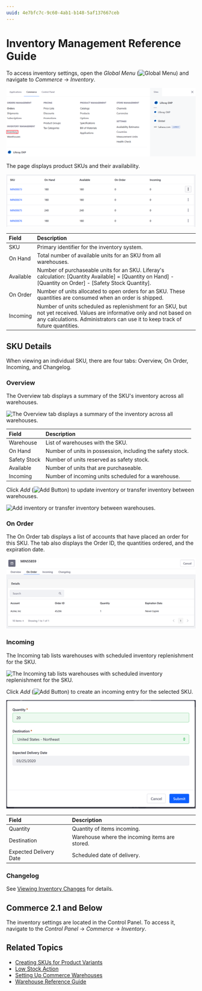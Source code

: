 ```yaml
---
uuid: 4e7bfc7c-9c60-4ab1-b148-5af137667ceb
---
```

# Inventory Management Reference Guide

To access inventory settings, open the *Global Menu* (![Global Menu](../images/icon-applications-menu.png)) and navigate to *Commerce* &rarr; *Inventory*.

![Navigate to the inventory settings from the Global Menu.](./inventory-management-reference-guide/images/01.png)

The page displays product SKUs and their availability.

![This page tracks all catalog SKUs and displays their availability.](./inventory-management-reference-guide/images/02.png)

| Field     | Description                                                                                                                                                                                               |
| :-------- | :-------------------------------------------------------------------------------------------------------------------------------------------------------------------------------------------------------- |
| SKU       | Primary identifier for the inventory system.                                                                                                                                                              |
| On Hand   | Total number of available units for an SKU from all warehouses.                                                                                                                                           |
| Available | Number of purchaseable units for an SKU. Liferay's calculation: [Quantity Available] = [Quantity on Hand] - [Quantity on Order] - [Safety Stock Quantity].                               |
| On Order  | Number of units allocated to open orders for an SKU. These quantities are consumed when an order is shipped.                                                                                              |
| Incoming  | Number of units scheduled as replenishment for an SKU, but not yet received. Values are informative only and not based on any calculations. Administrators can use it to keep track of future quantities. |

## SKU Details

When viewing an individual SKU, there are four tabs: Overview, On Order, Incoming, and Changelog.

### Overview

The Overview tab displays a summary of the SKU's inventory across all warehouses.

![The Overview tab displays a summary of the inventory across all warehouses.](./inventory-management-reference-guide/images/03.png)

| Field        | Description                                                |
| :----------- | :--------------------------------------------------------- |
| Warehouse    | List of warehouses with the SKU.                           |
| On Hand      | Number of units in possession, including the safety stock. |
| Safety Stock | Number of units reserved as safety stock.                  |
| Available    | Number of units that are purchaseable.                     |
| Incoming     | Number of incoming units scheduled for a warehouse.        |

Click *Add* (![Add Button](../images/icon-add.png)) to update inventory or transfer inventory between warehouses.

![Add inventory or transfer inventory between warehouses.](./inventory-management-reference-guide/images/04.png)

### On Order

The On Order tab displays a list of accounts that have placed an order for this SKU. The tab also displays the Order ID, the quantities ordered, and the expiration date.

![The On Order tab lists the accounts that have placed an order for the selected SKU.](./inventory-management-reference-guide/images/05.png)

### Incoming

The Incoming tab lists warehouses with scheduled inventory replenishment for the SKU.

![The Incoming tab lists warehouses with scheduled inventory replenishment for the SKU.](./inventory-management-reference-guide/images/06.png)

Click *Add* (![Add Button](../images/icon-add.png)) to create an incoming entry for the selected SKU.

![Add a quantity for a particular warehouse.](./inventory-management-reference-guide/images/07.png)

| Field                  | Description                                        |
| :--------------------- | :------------------------------------------------- |
| Quantity               | Quantity of items incoming.                    |
| Destination            | Warehouse where the incoming items are stored. |
| Expected Delivery Date | Scheduled date of delivery.                    |

### Changelog

See [Viewing Inventory Changes](./using-the-inventory-management-system.md#viewing-inventory-changes) for details.

## Commerce 2.1 and Below

The inventory settings are located in the Control Panel. To access it, navigate to the *Control Panel* &rarr; *Commerce* &rarr; *Inventory*.

## Related Topics

* [Creating SKUs for Product Variants](../product-management/creating-and-managing-products/products/creating-skus-for-product-variants.md)
* [Low Stock Action](./low-stock-action.md)
* [Setting Up Commerce Warehouses](./setting-up-warehouses.md)
* [Warehouse Reference Guide](./warehouse-reference-guide.md)
